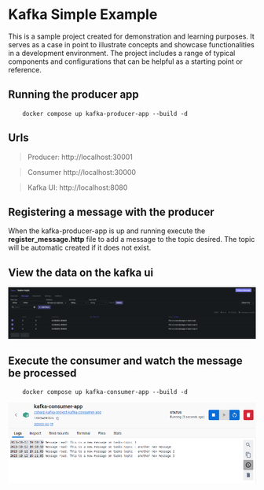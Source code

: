 # Kafka Simple Example

This is a sample project created for demonstration and learning purposes. It serves as a case in point to illustrate concepts and showcase functionalities in a development environment. The project includes a range of typical components and configurations that can be helpful as a starting point or reference.

## Running the producer app

```
    docker compose up kafka-producer-app --build -d
```
## Urls

> Producer: http://localhost:30001

> Consumer http://localhost:30000

> Kafka UI: http://localhost:8080

## Registering a message with the producer

When the kafka-producer-app is up and running execute the **register_message.http** file to add a message to the topic desired.
The topic will be automatic created if it does not exist.


## View the data on the kafka ui

![Message on topic](./images/kafka-messages-on-topic.png)


## Execute the consumer and watch the message be processed

```
    docker compose up kafka-consumer-app --build -d
```

![Processing Messsages](./images/kafka-consumer-processing.png)
